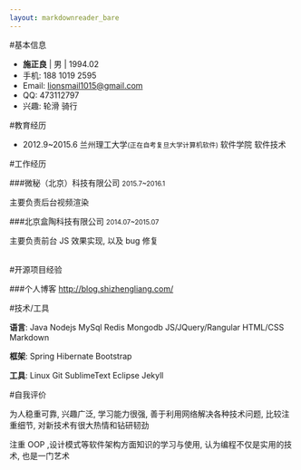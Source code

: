```yaml
---
layout: markdownreader_bare
---
```

#基本信息

- **施正良** | 男 | 1994.02
- 手机: 188 1019 2595
- Email: lionsmail1015@gmail.com
- QQ: 473112797
- 兴趣: 轮滑 骑行

#教育经历

- 2012.9~2015.6 兰州理工大学<small>(正在自考复旦大学计算机软件)</small> 软件学院 软件技术

#工作经历

###微秘（北京）科技有限公司 <small>2015.7~2016.1</small>

主要负责后台视频渲染

###北京盒陶科技有限公司 <small>2014.07~2015.07</small>

主要负责前台  JS 效果实现, 以及 bug 修复<br><br>

#开源项目经验

###个人博客 
http://blog.shizhengliang.com/

#技术/工具

**语言**: Java Nodejs MySql Redis Mongodb JS/JQuery/Rangular HTML/CSS Markdown

**框架**: Spring Hibernate Bootstrap

**工具**: Linux Git SublimeText Eclipse Jekyll

#自我评价

为人稳重可靠, 兴趣广泛, 学习能力很强, 善于利用网络解决各种技术问题, 比较注重细节, 对新技术有很大热情和钻研韧劲

注重 OOP ,设计模式等软件架构方面知识的学习与使用, 认为编程不仅是实用的技术, 也是一门艺术

[en]: http://bornprettystore.com
[fr]: http://neejolie.fr
[jp]: http://harunouta.com
[de]: http://nurbesten.de
[app]: https://itunes.apple.com/us/app/born-pretty/id986675944?mt=8
[jekyllCn]: http://jekyllcn.com
[jekyllthemes]: http://jekyllthemes.org
[jekyllrc]: http://themes.jekyllrc.orgd